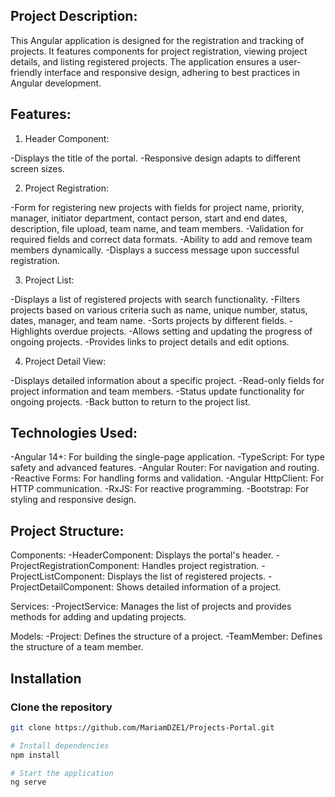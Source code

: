 ## Project Description:
This Angular application is designed for the registration and tracking of projects. It features components for project registration, viewing project details, and listing registered projects. The application ensures a user-friendly interface and responsive design, adhering to best practices in Angular development.

## Features:
1. Header Component:

-Displays the title of the portal.
-Responsive design adapts to different screen sizes.

2. Project Registration:

-Form for registering new projects with fields for project name, priority, manager, initiator department, contact person, start and end dates, description, file upload, team name, and team members.
-Validation for required fields and correct data formats.
-Ability to add and remove team members dynamically.
-Displays a success message upon successful registration.

3. Project List:

-Displays a list of registered projects with search functionality.
-Filters projects based on various criteria such as name, unique number, status, dates, manager, and team name.
-Sorts projects by different fields.
-Highlights overdue projects.
-Allows setting and updating the progress of ongoing projects.
-Provides links to project details and edit options.

4. Project Detail View:

-Displays detailed information about a specific project.
-Read-only fields for project information and team members.
-Status update functionality for ongoing projects.
-Back button to return to the project list.

## Technologies Used:
-Angular 14+: For building the single-page application.
-TypeScript: For type safety and advanced features.
-Angular Router: For navigation and routing.
-Reactive Forms: For handling forms and validation.
-Angular HttpClient: For HTTP communication.
-RxJS: For reactive programming.
-Bootstrap: For styling and responsive design.

## Project Structure:
Components:
-HeaderComponent: Displays the portal's header.
-ProjectRegistrationComponent: Handles project registration.
-ProjectListComponent: Displays the list of registered projects.
-ProjectDetailComponent: Shows detailed information of a project.

Services:
-ProjectService: Manages the list of projects and provides methods for adding and updating projects.

Models:
-Project: Defines the structure of a project.
-TeamMember: Defines the structure of a team member.

## Installation

### Clone the repository
```bash
git clone https://github.com/MariamDZE1/Projects-Portal.git

# Install dependencies
npm install

# Start the application
ng serve
